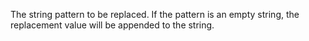 The string pattern to be replaced. If the pattern is an empty string, the replacement value will be appended to the string.